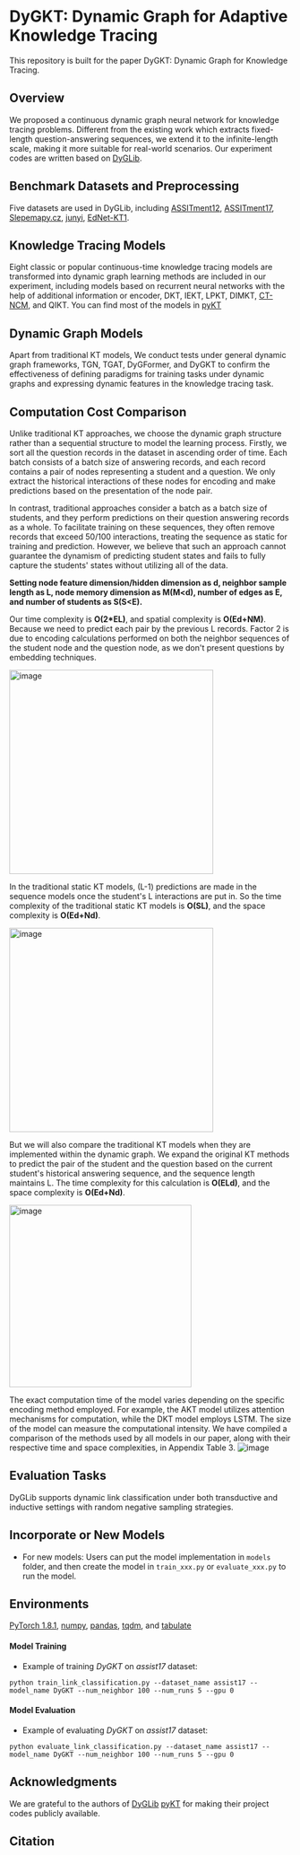 # DyGKT: Dynamic Graph for Adaptive Knowledge Tracing
This repository is built for the paper DyGKT: Dynamic Graph for Knowledge Tracing.

## Overview

We proposed a continuous dynamic graph neural network for knowledge tracing problems. Different from the existing work which extracts fixed-length question-answering sequences, we extend it to the infinite-length scale, making it more suitable for real-world scenarios.
Our experiment codes are written based on [DyGLib](https://github.com/yule-BUAA/DyGLib).


## Benchmark Datasets and Preprocessing

Five datasets are used in DyGLib, including [ASSITment12](https://sites.google.com/site/assistmentsdata/datasets/2012-13-school-data-with-affect), [ASSITment17](https://sites.google.com/view/assistmentsdatamining/dataset), [Slepemapy.cz](https://www.fi.muni.cz/adaptivelearning/?a=data), [junyi](https://pslcdatashop.web.cmu.edu/DatasetInfo?datasetId=1198), [EdNet-KT1](https://github.com/riiid/ednet).


## Knowledge Tracing Models

Eight classic or popular continuous-time knowledge tracing models are transformed into dynamic graph learning methods are included in our experiment, including models based on recurrent neural networks with the help of additional information or encoder, DKT, IEKT, LPKT, DIMKT, [CT-NCM](https://www.ijcai.org/proceedings/2022/0302.pdf), and QIKT. You can find most of the models in [pyKT](https://pykt-toolkit.readthedocs.io/en/latest/models.html)

## Dynamic Graph Models
Apart from traditional KT models, We conduct tests under general dynamic graph frameworks, TGN, TGAT, DyGFormer, and DyGKT to confirm the effectiveness of defining paradigms for training tasks under dynamic graphs and expressing dynamic features in the knowledge tracing task.

## Computation Cost Comparison

Unlike traditional KT approaches, we choose the dynamic graph structure rather than a sequential structure to model the learning process. Firstly, we sort all the question records in the dataset in ascending order of time. Each batch consists of a batch size of answering records, and each record contains a pair of nodes representing a student and a question. We only extract the historical interactions of these nodes for encoding and make predictions based on the presentation of the node pair. 

In contrast, traditional approaches consider a batch as a batch size of students, and they perform predictions on their question answering records as a whole. To facilitate training on these sequences, they often remove records that exceed 50/100 interactions, treating the sequence as static for training and prediction. However, we believe that such an approach cannot guarantee the dynamism of predicting student states and fails to fully capture the students' states without utilizing all of the data.

**Setting node feature dimension/hidden dimension as d, neighbor sample length as L, node memory dimension as M(M<d), number of edges as E, and number of students as S(S<E).**

Our time complexity is **O(2*EL)**, and spatial complexity is **O(Ed+NM)**. Because we need to predict each pair by the previous L records. Factor 2 is due to encoding calculations performed on both the neighbor sequences of the student node and the question node, as we don't present questions by embedding techniques.

<img width="364" alt="image" src="https://github.com/PengLinzhi/DyGKT/assets/73518557/99585a75-427d-4a98-aab7-99988da926f0">



In the traditional static KT models, (L-1) predictions are made in the sequence models once the student's L interactions are put in. So the time complexity of the traditional static KT models is **O(SL)**, and the space complexity is **O(Ed+Nd)**. 

<img width="364" alt="image" src="https://github.com/PengLinzhi/DyGKT/assets/73518557/4400a8dd-9bf9-4584-acde-00e0a84960fc">

But we will also compare the traditional KT models when they are implemented within the dynamic graph. We expand the original KT methods to predict the pair of the student and the question based on the current student's historical answering sequence, and the sequence length maintains L. The time complexity for this calculation is **O(ELd)**, and the space complexity is **O(Ed+Nd)**. 

<img width="325" alt="image" src="https://github.com/PengLinzhi/DyGKT/assets/73518557/ddb9e5b1-b8da-47ad-a4f6-97541234b1a5">


The exact computation time of the model varies depending on the specific encoding method employed. For example, the AKT model utilizes attention mechanisms for computation, while the DKT model employs LSTM. The size of the model can measure the computational intensity. We have compiled a comparison of the methods used by all models in our paper, along with their respective time and space complexities, in Appendix Table 3.
![image](https://github.com/PengLinzhi/DyGKT/assets/73518557/d0d897e0-b883-44d3-9e60-1b68d0cefdff)


## Evaluation Tasks
DyGLib supports dynamic link classification under both transductive and inductive settings with random negative sampling strategies.


## Incorporate or New Models
* For new models: Users can put the model implementation in  ```models``` folder, 
  and then create the model in ```train_xxx.py``` or ```evaluate_xxx.py``` to run the model.


## Environments

[PyTorch 1.8.1](https://pytorch.org/),
[numpy](https://github.com/numpy/numpy),
[pandas](https://github.com/pandas-dev/pandas),
[tqdm](https://github.com/tqdm/tqdm), and 
[tabulate](https://github.com/astanin/python-tabulate)


#### Model Training
* Example of training *DyGKT* on *assist17* dataset:
```{bash}
python train_link_classification.py --dataset_name assist17 --model_name DyGKT --num_neighbor 100 --num_runs 5 --gpu 0
```
#### Model Evaluation
* Example of evaluating *DyGKT* on *assist17* dataset:
```{bash}
python evaluate_link_classification.py --dataset_name assist17 --model_name DyGKT --num_neighbor 100 --num_runs 5 --gpu 0
```

## Acknowledgments

We are grateful to the authors of 
[DyGLib](https://github.com/yule-BUAA/DyGLib)
[pyKT](https://pykt-toolkit.readthedocs.io/en/latest/models.html) for making their project codes publicly available.


## Citation

